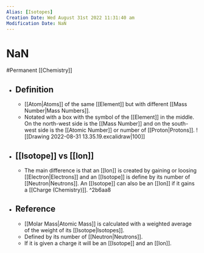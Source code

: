 ```yaml
---
Alias: [Isotopes]
Creation Date: Wed August 31st 2022 11:31:40 am 
Modification Date: NaN
---
```

# NaN
#Permanent [[Chemistry]]

- ## Definition
	- [[Atom|Atoms]] of the same [[Element]] but with different [[Mass Number|Mass Numbers]].
	- Notated with a box with the symbol of the [[Element]] in the middle. On the north-west side is the [[Mass Number]] and on the south-west side is the [[Atomic Number]] or number of [[Proton|Protons]].
	  ![[Drawing 2022-08-31 13.35.19.excalidraw|100]]
- ## [[Isotope]] vs [[Ion]]
	- The main difference is that an [[Ion]] is created by gaining or loosing [[Electron|Electrons]] and an [[Isotope]] is define by its number of [[Neutron|Neutrons]]. An [[Isotope]] can also be an [[Ion]] if it gains a [[Charge (Chemistry)]]. ^2b6aa8
- ## Reference
	- [[Molar Mass|Atomic Mass]] is calculated with a weighted average of the weight of its [[Isotope|Isotopes]].
	- Defined by its number of [[Neutron|Neutrons]].
	- If it is given a charge it will be an [[Isotope]] and an [[Ion]].